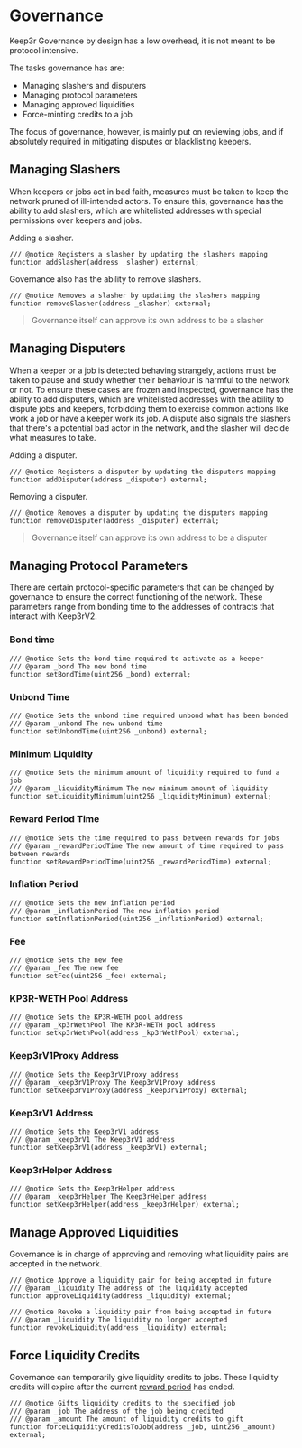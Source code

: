 # Governance

Keep3r Governance by design has a low overhead, it is not meant to be protocol intensive.

The tasks governance has are:

* Managing slashers and disputers
* Managing protocol parameters
* Managing approved liquidities
* Force-minting credits to a job

The focus of governance, however, is mainly put on reviewing jobs, and if absolutely required in mitigating disputes or blacklisting keepers.

## Managing Slashers

When keepers or jobs act in bad faith, measures must be taken to keep the network pruned of ill-intended actors. To ensure this, governance has the ability to add slashers, which are whitelisted addresses with special permissions over keepers and jobs.

Adding a slasher.

```text
/// @notice Registers a slasher by updating the slashers mapping
function addSlasher(address _slasher) external;
```

Governance also has the ability to remove slashers.

```text
/// @notice Removes a slasher by updating the slashers mapping
function removeSlasher(address _slasher) external;
```

> Governance itself can approve its own address to be a slasher

## Managing Disputers

When a keeper or a job is detected behaving strangely, actions must be taken to pause and study whether their behaviour is harmful to the network or not. To ensure these cases are frozen and inspected, governance has the ability to add disputers, which are whitelisted addresses with the ability to dispute jobs and keepers, forbidding them to exercise common actions like work a job or have a keeper work its job. A dispute also signals the slashers that there's a potential bad actor in the network, and the slasher will decide what measures to take.

Adding a disputer.

```text
/// @notice Registers a disputer by updating the disputers mapping
function addDisputer(address _disputer) external;
```

Removing a disputer.

```text
/// @notice Removes a disputer by updating the disputers mapping
function removeDisputer(address _disputer) external;
```

> Governance itself can approve its own address to be a disputer

## Managing Protocol Parameters

There are certain protocol-specific parameters that can be changed by governance to ensure the correct functioning of the network. These parameters range from bonding time to the addresses of contracts that interact with Keep3rV2.

### **Bond time**

```text
/// @notice Sets the bond time required to activate as a keeper
/// @param _bond The new bond time
function setBondTime(uint256 _bond) external;
```

### **Unbond Time**

```text
/// @notice Sets the unbond time required unbond what has been bonded
/// @param _unbond The new unbond time
function setUnbondTime(uint256 _unbond) external;
```

### **Minimum Liquidity**

```text
/// @notice Sets the minimum amount of liquidity required to fund a job
/// @param _liquidityMinimum The new minimum amount of liquidity
function setLiquidityMinimum(uint256 _liquidityMinimum) external;
```

### **Reward Period Time**

```text
/// @notice Sets the time required to pass between rewards for jobs
/// @param _rewardPeriodTime The new amount of time required to pass between rewards
function setRewardPeriodTime(uint256 _rewardPeriodTime) external;
```

### **Inflation Period**

```text
/// @notice Sets the new inflation period
/// @param _inflationPeriod The new inflation period
function setInflationPeriod(uint256 _inflationPeriod) external;
```

### **Fee**

```text
/// @notice Sets the new fee
/// @param _fee The new fee
function setFee(uint256 _fee) external;
```

### **KP3R-WETH Pool Address**

```text
/// @notice Sets the KP3R-WETH pool address
/// @param _kp3rWethPool The KP3R-WETH pool address
function setkp3rWethPool(address _kp3rWethPool) external;
```

### **Keep3rV1Proxy Address**

```text
/// @notice Sets the Keep3rV1Proxy address
/// @param _keep3rV1Proxy The Keep3rV1Proxy address
function setKeep3rV1Proxy(address _keep3rV1Proxy) external;
```

### **Keep3rV1 Address**

```text
/// @notice Sets the Keep3rV1 address
/// @param _keep3rV1 The Keep3rV1 address
function setKeep3rV1(address _keep3rV1) external;
```

### **Keep3rHelper Address**

```text
/// @notice Sets the Keep3rHelper address
/// @param _keep3rHelper The Keep3rHelper address
function setKeep3rHelper(address _keep3rHelper) external;
```

## Manage Approved Liquidities

Governance is in charge of approving and removing what liquidity pairs are accepted in the network.

```text
/// @notice Approve a liquidity pair for being accepted in future
/// @param _liquidity The address of the liquidity accepted
function approveLiquidity(address _liquidity) external;
```

```text
/// @notice Revoke a liquidity pair from being accepted in future
/// @param _liquidity The liquidity no longer accepted
function revokeLiquidity(address _liquidity) external;
```

## Force Liquidity Credits

Governance can temporarily give liquidity credits to jobs. These liquidity credits will expire after the current [reward period](/tokenomics/job-payment-mechanisms/credit-mining.md#reward-periods) has ended.

```text
/// @notice Gifts liquidity credits to the specified job
/// @param _job The address of the job being credited
/// @param _amount The amount of liquidity credits to gift
function forceLiquidityCreditsToJob(address _job, uint256 _amount) external;
```





